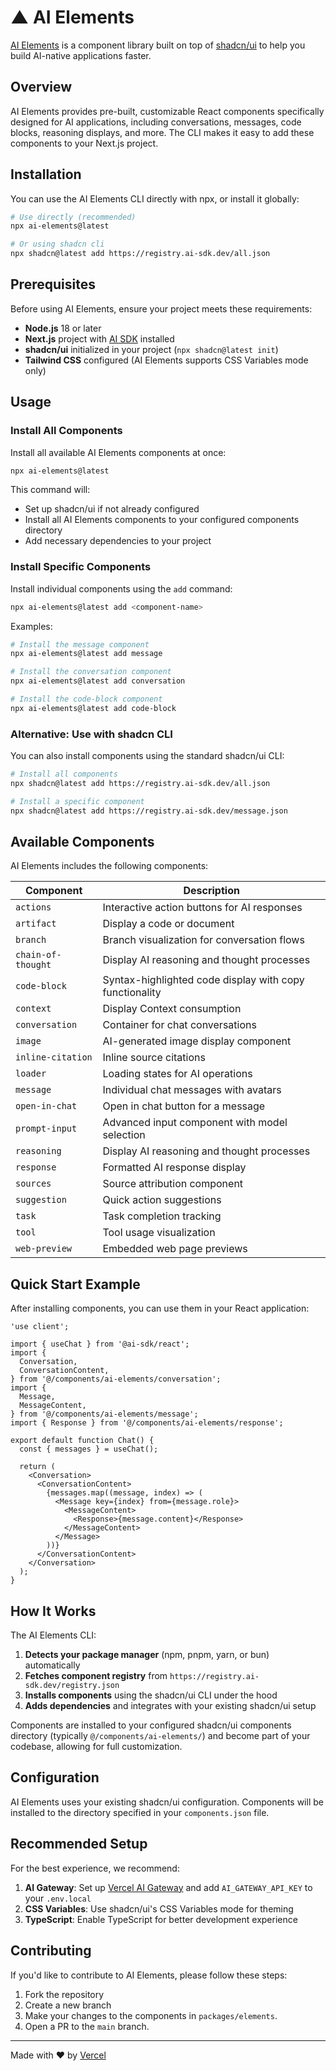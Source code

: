 # ▲ AI Elements

[AI Elements](https://ai-sdk.dev/elements) is a component library built on top of [shadcn/ui](https://ui.shadcn.com/) to help you build AI-native applications faster.

## Overview

AI Elements provides pre-built, customizable React components specifically designed for AI applications, including conversations, messages, code blocks, reasoning displays, and more. The CLI makes it easy to add these components to your Next.js project.

## Installation

You can use the AI Elements CLI directly with npx, or install it globally:

```bash
# Use directly (recommended)
npx ai-elements@latest

# Or using shadcn cli
npx shadcn@latest add https://registry.ai-sdk.dev/all.json
```

## Prerequisites

Before using AI Elements, ensure your project meets these requirements:

- **Node.js** 18 or later
- **Next.js** project with [AI SDK](https://ai-sdk.dev/) installed
- **shadcn/ui** initialized in your project (`npx shadcn@latest init`)
- **Tailwind CSS** configured (AI Elements supports CSS Variables mode only)

## Usage

### Install All Components

Install all available AI Elements components at once:

```bash
npx ai-elements@latest
```

This command will:
- Set up shadcn/ui if not already configured
- Install all AI Elements components to your configured components directory
- Add necessary dependencies to your project

### Install Specific Components

Install individual components using the `add` command:

```bash
npx ai-elements@latest add <component-name>
```

Examples:
```bash
# Install the message component
npx ai-elements@latest add message

# Install the conversation component
npx ai-elements@latest add conversation

# Install the code-block component
npx ai-elements@latest add code-block
```

### Alternative: Use with shadcn CLI

You can also install components using the standard shadcn/ui CLI:

```bash
# Install all components
npx shadcn@latest add https://registry.ai-sdk.dev/all.json

# Install a specific component
npx shadcn@latest add https://registry.ai-sdk.dev/message.json
```

## Available Components

AI Elements includes the following components:

| Component                  | Description                                             |
| -------------------------- | ------------------------------------------------------- |
| `actions`                  | Interactive action buttons for AI responses             |
| `artifact`                 | Display a code or document                              |
| `branch`                   | Branch visualization for conversation flows             |
| `chain-of-thought`         | Display AI reasoning and thought processes              |
| `code-block`               | Syntax-highlighted code display with copy functionality |
| `context`                  | Display Context consumption                             |
| `conversation`             | Container for chat conversations                        |
| `image`                    | AI-generated image display component                    |
| `inline-citation`          | Inline source citations                                 |
| `loader`                   | Loading states for AI operations                        |
| `message`                  | Individual chat messages with avatars                   |
| `open-in-chat`             | Open in chat button for a message                       |
| `prompt-input`             | Advanced input component with model selection           |
| `reasoning`                | Display AI reasoning and thought processes              |
| `response`                 | Formatted AI response display                           |
| `sources`                  | Source attribution component                            |
| `suggestion`               | Quick action suggestions                                |
| `task`                     | Task completion tracking                                |
| `tool`                     | Tool usage visualization                                |
| `web-preview`              | Embedded web page previews                              |

## Quick Start Example

After installing components, you can use them in your React application:

```tsx
'use client';

import { useChat } from '@ai-sdk/react';
import {
  Conversation,
  ConversationContent,
} from '@/components/ai-elements/conversation';
import {
  Message,
  MessageContent,
} from '@/components/ai-elements/message';
import { Response } from '@/components/ai-elements/response';

export default function Chat() {
  const { messages } = useChat();

  return (
    <Conversation>
      <ConversationContent>
        {messages.map((message, index) => (
          <Message key={index} from={message.role}>
            <MessageContent>
              <Response>{message.content}</Response>
            </MessageContent>
          </Message>
        ))}
      </ConversationContent>
    </Conversation>
  );
}
```

## How It Works

The AI Elements CLI:

1. **Detects your package manager** (npm, pnpm, yarn, or bun) automatically
2. **Fetches component registry** from `https://registry.ai-sdk.dev/registry.json`
3. **Installs components** using the shadcn/ui CLI under the hood
4. **Adds dependencies** and integrates with your existing shadcn/ui setup

Components are installed to your configured shadcn/ui components directory (typically `@/components/ai-elements/`) and become part of your codebase, allowing for full customization.

## Configuration

AI Elements uses your existing shadcn/ui configuration. Components will be installed to the directory specified in your `components.json` file.

## Recommended Setup

For the best experience, we recommend:

1. **AI Gateway**: Set up [Vercel AI Gateway](https://vercel.com/docs/ai-gateway) and add `AI_GATEWAY_API_KEY` to your `.env.local`
2. **CSS Variables**: Use shadcn/ui's CSS Variables mode for theming
3. **TypeScript**: Enable TypeScript for better development experience

## Contributing

If you'd like to contribute to AI Elements, please follow these steps:

1. Fork the repository
2. Create a new branch
3. Make your changes to the components in `packages/elements`.
4. Open a PR to the `main` branch.

---

Made with ❤️ by [Vercel](https://vercel.com)
